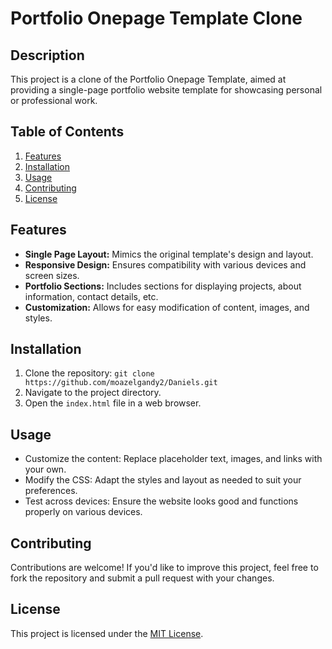 # Portfolio Onepage Template Clone

## Description
This project is a clone of the Portfolio Onepage Template, aimed at providing a single-page portfolio website template for showcasing personal or professional work.

## Table of Contents
1. [Features](#features)
2. [Installation](#installation)
3. [Usage](#usage)
4. [Contributing](#contributing)
5. [License](#license)

## Features
- **Single Page Layout:** Mimics the original template's design and layout.
- **Responsive Design:** Ensures compatibility with various devices and screen sizes.
- **Portfolio Sections:** Includes sections for displaying projects, about information, contact details, etc.
- **Customization:** Allows for easy modification of content, images, and styles.

## Installation
1. Clone the repository: `git clone https://github.com/moazelgandy2/Daniels.git`
2. Navigate to the project directory.
3. Open the `index.html` file in a web browser.

## Usage
- Customize the content: Replace placeholder text, images, and links with your own.
- Modify the CSS: Adapt the styles and layout as needed to suit your preferences.
- Test across devices: Ensure the website looks good and functions properly on various devices.

## Contributing
Contributions are welcome! If you'd like to improve this project, feel free to fork the repository and submit a pull request with your changes.

## License
This project is licensed under the [MIT License](LICENSE).
